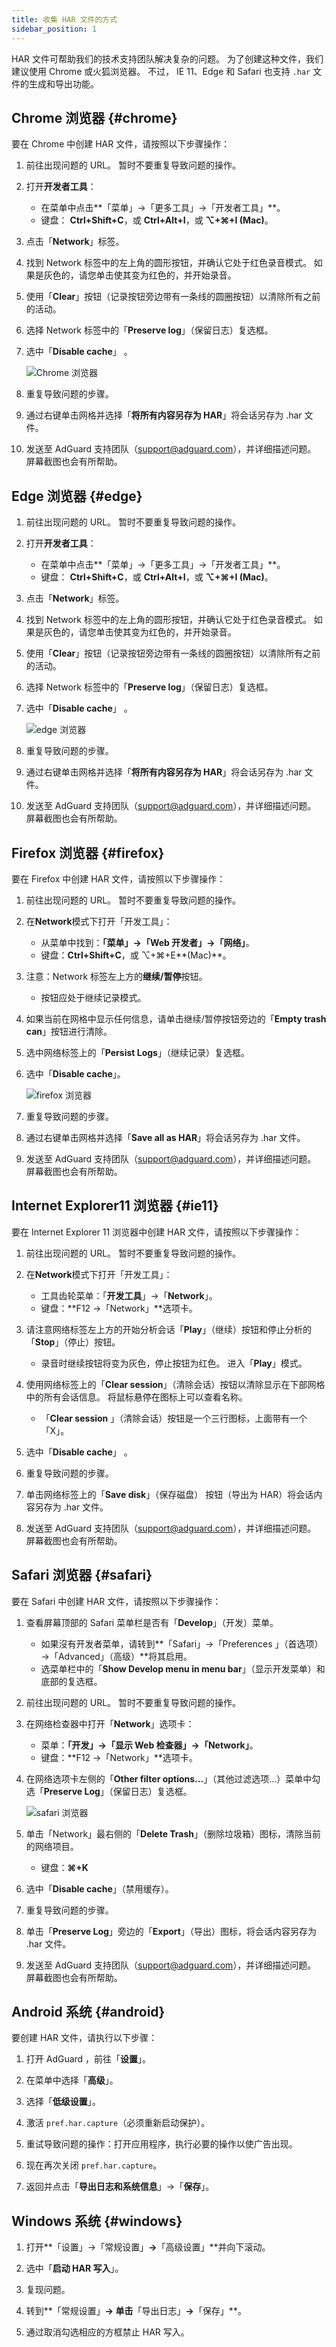 ```yaml
---
title: 收集 HAR 文件的方式
sidebar_position: 1
---
```


HAR 文件可帮助我们的技术支持团队解决复杂的问题。 为了创建这种文件，我们建议使用 Chrome 或火狐浏览器。 不过， IE 11、Edge 和 Safari 也支持 `.har` 文件的生成和导出功能。

## Chrome 浏览器 {#chrome}

要在 Chrome 中创建 HAR 文件，请按照以下步骤操作：

1. 前往出现问题的 URL。 暂时不要重复导致问题的操作。

1. 打开**开发者工具**：

    - 在菜单中点击**「菜单」→「更多工具」→「开发者工具」**。
    - 键盘： **Ctrl+Shift+C**，或 **Ctrl+Alt+I**，或 **⌥+⌘+I (Mac)**。

1. 点击「**Network**」标签。

1. 找到 Network 标签中的左上角的圆形按钮，并确认它处于红色录音模式。 如果是灰色的，请您单击使其变为红色的，并开始录音。

1. 使用「**Clear**」按钮（记录按钮旁边带有一条线的圆圈按钮）以清除所有之前的活动。

1. 选择 Network 标签中的「**Preserve log**」（保留日志）复选框。

1. 选中「**Disable cache**」 。

    ![Chrome 浏览器](https://cdn.adtidy.org/content/Kb/ad_blocker/guides/chrome.png)

1. 重复导致问题的步骤。

1. 通过右键单击网格并选择「**将所有内容另存为 HAR**」将会话另存为 .har 文件。

1. 发送至 AdGuard 支持团队（support@adguard.com），并详细描述问题。 屏幕截图也会有所帮助。

## Edge 浏览器 {#edge}

1. 前往出现问题的 URL。 暂时不要重复导致问题的操作。

1. 打开**开发者工具**：

    - 在菜单中点击**「菜单」→「更多工具」→「开发者工具」**。
    - 键盘： **Ctrl+Shift+C**，或 **Ctrl+Alt+I**，或 **⌥+⌘+I (Mac)**。

1. 点击「**Network**」标签。

1. 找到 Network 标签中的左上角的圆形按钮，并确认它处于红色录音模式。 如果是灰色的，请您单击使其变为红色的，并开始录音。

1. 使用「**Clear**」按钮（记录按钮旁边带有一条线的圆圈按钮）以清除所有之前的活动。

1. 选择 Network 标签中的「**Preserve log**」（保留日志）复选框。

1. 选中「**Disable cache**」 。

    ![edge 浏览器](https://cdn.adtidy.org/content/Kb/ad_blocker/guides/edge.png)

1. 重复导致问题的步骤。

1. 通过右键单击网格并选择「**将所有内容另存为 HAR**」将会话另存为 .har 文件。

1. 发送至 AdGuard 支持团队（support@adguard.com），并详细描述问题。 屏幕截图也会有所帮助。

## Firefox 浏览器 {#firefox}

要在 Firefox 中创建 HAR 文件，请按照以下步骤操作：

1. 前往出现问题的 URL。 暂时不要重复导致问题的操作。

1. 在**Network**模式下打开「开发工具」：

    - 从菜单中找到：**「菜单」→「Web 开发者」→「网络」**。
    - 键盘：**Ctrl+Shift+C**，或 ⌥+⌘+E**(Mac)**。

1. 注意：Network 标签左上方的**继续/暂停**按钮。

    - 按钮应处于继续记录模式。

1. 如果当前在网格中显示任何信息，请单击继续/暂停按钮旁边的「**Empty trash can**」按钮进行清除。

1. 选中网络标签上的「**Persist Logs**」（继续记录）复选框。

1. 选中「**Disable cache**」。

    ![firefox 浏览器](https://cdn.adtidy.org/content/Kb/ad_blocker/guides/firefox.png)

1. 重复导致问题的步骤。

1. 通过右键单击网格并选择「**Save all as HAR**」将会话另存为 .har 文件。

1. 发送至 AdGuard 支持团队（support@adguard.com），并详细描述问题。 屏幕截图也会有所帮助。

## Internet Explorer11 浏览器 {#ie11}

要在 Internet Explorer 11 浏览器中创建 HAR 文件，请按照以下步骤操作：

1. 前往出现问题的 URL。 暂时不要重复导致问题的操作。

1. 在**Network**模式下打开「开发工具」：

    - 工具齿轮菜单：「**开发工具**」→「**Network**」。
    - 键盘：**F12 →「Network」**选项卡。

1. 请注意网络标签左上方的开始分析会话「**Play**」（继续）按钮和停止分析的「**Stop**」（停止）按钮。

    - 录音时继续按钮将变为灰色，停止按钮为红色。 进入「**Play**」模式。

1. 使用网络标签上的「**Clear session**」（清除会话）按钮以清除显示在下部网格中的所有会话信息。 将鼠标悬停在图标上可以查看名称。

    - 「**Clear session** 」（清除会话）按钮是一个三行图标，上面带有一个「X」。

1. 选中「**Disable cache**」 。

1. 重复导致问题的步骤。

1. 单击网络标签上的「**Save disk**」（保存磁盘） 按钮（导出为 HAR）将会话内容另存为 .har 文件。

1. 发送至 AdGuard 支持团队（support@adguard.com），并详细描述问题。 屏幕截图也会有所帮助。

## Safari 浏览器 {#safari}

要在 Safari 中创建 HAR 文件，请按照以下步骤操作：

1. 查看屏幕顶部的 Safari 菜单栏是否有「**Develop**」（开发）菜单。

    - 如果沒有开发者菜单，请转到**「Safari」→「Preferences 」（首选项）→「Advanced」（高级）**将其启用。
    - 选菜单栏中的「**Show Develop menu in menu bar**」（显示开发菜单）和底部的复选框。

1. 前往出现问题的 URL。 暂时不要重复导致问题的操作。

1. 在网络检查器中打开「**Network**」选项卡：

    - 菜单：**「开发」→「显示 Web 检查器」→「Network」**。
    - 键盘：**F12 →「Network」**选项卡。

1. 在网络选项卡左侧的「**Other filter options...**」（其他过滤选项...）菜单中勾选「**Preserve Log**」（保留日志）复选框。

    ![safari 浏览器](https://cdn.adtidy.org/content/kb/ad_blocker/safari/preserve-log.png)

1. 单击「Network」最右侧的「**Delete Trash**」（删除垃圾箱）图标，清除当前的网络项目。

    - 键盘：**⌘+K**

1. 选中「**Disable cache**」（禁用缓存）。

1. 重复导致问题的步骤。

1. 单击「**Preserve Log**」旁边的「**Export**」（导出）图标，将会话内容另存为 .har 文件。

1. 发送至 AdGuard 支持团队（support@adguard.com），并详细描述问题。 屏幕截图也会有所帮助。

## Android 系统 {#android}

要创建 HAR 文件，请执行以下步骤：

1. 打开 AdGuard ，前往「**设置**」。

1. 在菜单中选择「**高级**」。

1. 选择「**低级设置**」。

1. 激活 `pref.har.capture`（必须重新启动保护）。

1. 重试导致问题的操作：打开应用程序，执行必要的操作以使广告出现。

1. 现在再次关闭 `pref.har.capture`。

1. 返回并点击「**导出日志和系统信息**」→「**保存**」。

## Windows 系统 {#windows}

1. 打开**「设置」→「常规设置」**→**「高级设置」**并向下滚动。

1. 选中「**启动 HAR 写入**」。

1. 复现问题。

1. 转到**「常规设置」**→ 单击**「导出日志」**→**「保存」**。

1. 通过取消勾选相应的方框禁止 HAR 写入。
